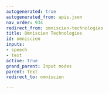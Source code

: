 ```yaml
---
autogenerated: true
autogenerated_from: apis.json
nav_order: 934
redirect_from: omniscien-technologies
title: Omniscien Technologies
id: omniscien
inputs:
- speech
- text
active: true
grand_parent: Input modes
parent: Text
redirect_to: omniscien

---
```



